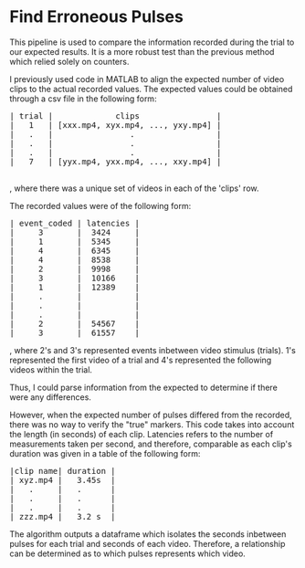 # Find Erroneous Pulses

This pipeline is used to compare the information recorded during the trial to our expected results. It is a more robust test than the previous method which relied solely on counters.

I previously used code in MATLAB to align the expected number of video clips to the actual recorded values. The expected values could be obtained through a csv file in the following form:
<pre>
| trial |             clips                |
|   1   | [xxx.mp4, xyx.mp4, ..., yxy.mp4] |
|   .   |                .                 |
|   .   |                .                 |
|   .   |                .                 |
|   7   | [yyx.mp4, yxx.mp4, ..., xxy.mp4] | 
 </pre>, where there was a unique set of videos in each of the 'clips' row. 
The recorded values were of the following form:
<pre>
| event_coded | latencies |
|     3       |  3424     |
|     1       |  5345     |
|     4       |  6345     |
|     4       |  8538     |
|     2       |  9998     |
|     3       |  10166    |
|     1       |  12389    |
|     .       |           |
|     .       |           |
|     .       |           |
|     2       |  54567    |
|     3       |  61557    |
</pre>, where 2's and 3's represented events inbetween video stimulus (trials). 1's represented the first video of a trial and 4's represented the following videos within the trial.

Thus, I could parse information from the expected to determine if there were any differences. 

However, when the expected number of pulses differed from the recorded, there was no way to  verify the "true" markers. This code takes into account the length (in seconds) of each clip. Latencies refers to the number of measurements taken per second, and therefore, comparable as each clip's duration was given in a table of the following form:
 <pre>
|clip name| duration |
| xyz.mp4 |   3.45s  |
|   .     |   .      |
|   .     |   .      |
|   .     |   .      |
| zzz.mp4 |   3.2 s  |
</pre>

The algorithm outputs a dataframe which isolates the seconds inbetween pulses for each trial and seconds of each video. Therefore, a relationship can be determined as to which pulses represents which video.
